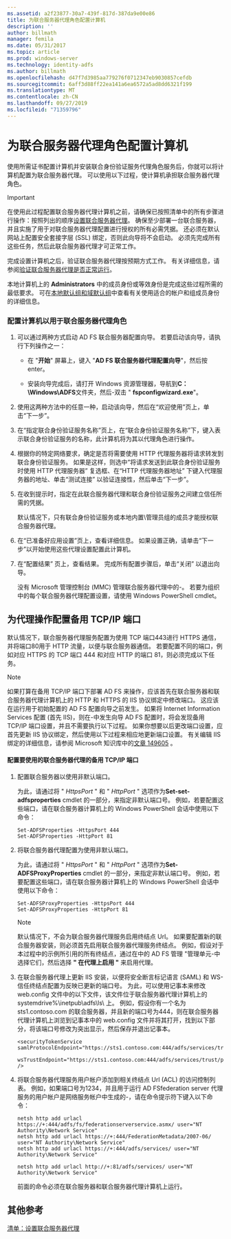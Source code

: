 ```yaml
---
ms.assetid: a2f23877-30a7-439f-817d-387da9e00e86
title: 为联合服务器代理角色配置计算机
description: ''
author: billmath
manager: femila
ms.date: 05/31/2017
ms.topic: article
ms.prod: windows-server
ms.technology: identity-adfs
ms.author: billmath
ms.openlocfilehash: d47f7d3985aa779276f0712347eb9030857cefdb
ms.sourcegitcommit: 6aff3d88ff22ea141a6ea6572a5ad8dd6321f199
ms.translationtype: MT
ms.contentlocale: zh-CN
ms.lasthandoff: 09/27/2019
ms.locfileid: "71359796"
---
```

# <a name="configure-a-computer-for-the-federation-server-proxy-role"></a>为联合服务器代理角色配置计算机

使用所需证书配置计算机并安装联合身份验证服务代理角色服务后，你就可以将计算机配置为联合服务器代理。 可以使用以下过程，使计算机承担联合服务器代理角色。  
  
> [!IMPORTANT]  
> 在使用此过程配置联合服务器代理计算机之前，请确保已按照清单中的所有步骤进行操作：按照列出的顺序[设置联合服务器代理](Checklist--Setting-Up-a-Federation-Server-Proxy.md)。 确保至少部署一台联合服务器，并且实施了用于对联合服务器代理配置进行授权的所有必需凭据。 还必须在默认网站上配置安全套接字层 \(SSL\) 绑定，否则此向导将不会启动。 必须先完成所有这些任务，然后此联合服务器代理才可正常工作。  
  
完成设置计算机之后，验证联合服务器代理按预期方式工作。 有关详细信息，请参阅[验证联合服务器代理是否正常运行](Verify-That-a-Federation-Server-Proxy-Is-Operational.md)。  
  
本地计算机上的 **Administrators** 中的成员身份或等效身份是完成这些过程所需的最低要求。  可在[本地默认组和域默认组](https://go.microsoft.com/fwlink/?LinkId=83477)中查看有关使用适合的帐户和组成员身份的详细信息。   
  
### <a name="to-configure-a-computer-for-the-federation-server-proxy-role"></a>配置计算机以用于联合服务器代理角色  
  
1.  可以通过两种方式启动 AD FS 联合服务器配置向导。 若要启动该向导，请执行下列操作之一：  
  
    -   在 "**开始**" 屏幕上，键入 "**AD FS 联合服务器代理配置向导**"，然后按 enter。  
  
    -   安装向导完成后，请打开 Windows 资源管理器，导航到**C：\\Windows\\ADFS**文件夹，然后\-双击 " **fspconfigwizard.exe**"。  
  
2.  使用这两种方法中的任意一种，启动该向导，然后在“欢迎使用”页上，单击“下一步”。  
  
3.  在“指定联合身份验证服务名称”页上，在“联合身份验证服务名称”下，键入表示联合身份验证服务的名称，此计算机将为其以代理角色进行操作。  
  
4.  根据你的特定网络要求，确定是否将需要使用 HTTP 代理服务器将请求转发到联合身份验证服务。 如果是这样，则选中“将请求发送到此联合身份验证服务时使用 HTTP 代理服务器” 复选框、在“HTTP 代理服务器地址” 下键入代理服务器的地址、单击“测试连接” 以验证连接性，然后单击“下一步”。  
  
5.  在收到提示时，指定在此联合服务器代理和联合身份验证服务之间建立信任所需的凭据。  
  
    默认情况下，只有联合身份验证服务或本地内置\\管理员组的成员才能授权联合服务器代理。  
  
6.  在“已准备好应用设置”页上，查看详细信息。 如果设置正确，请单击“下一步”以开始使用这些代理设置配置此计算机。  
  
7.  在“配置结果” 页上，查看结果。 完成所有配置步骤后，单击“关闭”  以退出向导。  
  
    没有 Microsoft 管理控制台 \(MMC\) 管理联合服务器代理中的\-。 若要为组织中的每个联合服务器代理配置设置，请使用 Windows PowerShell cmdlet。  
  
## <a name="configuring-an-alternate-tcpip-port-for-proxy-operations"></a>为代理操作配置备用 TCP\/IP 端口  
默认情况下，联合服务器代理服务配置为使用 TCP 端口443进行 HTTPS 通信，并将端口80用于 HTTP 流量，以便与联合服务器通信。 若要配置不同的端口，例如对应 HTTPS 的 TCP 端口 444 和对应 HTTP 的端口 81，则必须完成以下任务。  
  
> [!NOTE]  
> 如果打算在备用 TCP\/IP 端口下部署 AD FS 来操作，应该首先在联合服务器和联合服务器代理计算机上的 HTTP 和 HTTPS 的 IIS 协议绑定中修改端口。 这应该在运行用于初始配置的 AD FS 配置向导之前发生。 如果将 Internet Information Services 配置 \(首先 IIS\)，则在\-中发生向导 AD FS 配置时，将会发现备用 TCP\/IP 端口设置，并且不需要执行以下过程。 如果你想要以后更改端口设置，应首先更新 IIS 协议绑定，然后使用以下过程来相应地更新端口设置。 有关编辑 IIS 绑定的详细信息，请参阅 Microsoft 知识库中的[文章 149605](https://go.microsoft.com/fwlink/?LinkId=190275) 。  
  
#### <a name="to-configure-alternate-tcpip-ports-for-the-federation-server-proxy-to-use"></a>配置要使用的联合服务器代理的备用 TCP\/IP 端口  
  
1.  配置联合服务器以使用非默认端口。  
  
    为此，请通过将 " *HttpsPort* " 和 " *HttpPort* " 选项作为**Set\-set-adfsproperties** cmdlet 的一部分，来指定非默认端口号。 例如，若要配置这些端口，请在联合服务器计算机上的 Windows PowerShell 会话中使用以下命令：  
  
    ```  
    Set-ADFSProperties -HttpsPort 444  
    Set-ADFSProperties -HttpPort 81  
    ```  
  
2.  将联合服务器代理配置为使用非默认端口。  
  
    为此，请通过将 " *HttpsPort* " 和 " *HttpPort* " 选项作为**Set\-ADFSProxyProperties** cmdlet 的一部分，来指定非默认端口号。 例如，若要配置这些端口，请在联合服务器计算机上的 Windows PowerShell 会话中使用以下命令：  
  
    ```  
    Set-ADFSProxyProperties -HttpsPort 444  
    Set-ADFSProxyProperties -HttpPort 81  
    ```  
  
    > [!NOTE]  
    > 默认情况下，不会为联合服务器代理服务启用终结点 Url。 如果要配置新的联合服务器安装，则必须首先启用联合服务器代理服务终结点。 例如，假设对于本过程中的示例所引用的所有终结点，通过在中的 AD FS 管理 "管理单元\-中选择它们，然后选择 **" 在代理上启用 "** 来启用代理。  
  
3.  在联合服务器代理上更新 IIS 安装，以便将安全断言标记语言 \(SAML\) 和 WS\-信任终结点配置为反映已更新的端口号。 为此，可以使用记事本来修改 web.config 文件中的以下文件，该文件位于联合服务器代理计算机上的 systemdrive%\\inetpub\\adfs\\ls\\ 上。 例如，假设你有一个名为 sts1.contoso.com 的联合服务器，并且新的端口号为444，则在联合服务器代理计算机上浏览到记事本中的 web.config 文件并将其打开，找到以下部分，将该端口号修改为突出显示，然后保存并退出记事本。  
  
    ```  
    <securityTokenService samlProtocolEndpoint="https://sts1.contoso.com:444/adfs/services/trust/samlprotocol/proxycertificatetransport"  
          wsTrustEndpoint="https://sts1.contoso.com:444/adfs/services/trust/proxycertificatetransport" />  
    ```  
  
4.  将联合服务器代理服务用户帐户添加到相关终结点 Url \(ACL\) 的访问控制列表。 例如，如果端口号为1234，并且用于运行 AD FSfederation server 代理服务的用户帐户是网络服务帐户中生成的\-，请在命令提示符下键入以下命令：  
  
    ```  
    netsh http add urlacl https://+:444/adfs/fs/federationserverservice.asmx/ user="NT Authority\Network Service"  
    netsh http add urlacl https://+:444/FederationMetadata/2007-06/ user="NT Authority\Network Service"  
    netsh http add urlacl https://+:444/adfs/services/ user="NT Authority\Network Service"  
  
    netsh http add urlacl http://+:81/adfs/services/ user="NT Authority\Network Service"  
    ```  
  
    前面的命令必须在联合服务器和联合服务器代理计算机上运行。  
  
## <a name="additional-references"></a>其他参考  
[清单：设置联合服务器代理](Checklist--Setting-Up-a-Federation-Server-Proxy.md)  
  

